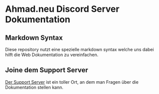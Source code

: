 # Ahmad.neu Discord Server Dokumentation


## Markdown Syntax

Diese repository nutzt eine spezielle markdown syntax welche uns dabei hilft die Web Dokumentation zu vereinfachen.


## Joine dem Support Server

[Der Support Server](https://discord.gg/n4bhteN9YD) ist ein toller Ort, an dem man Fragen über die Dokumentation stellen kann.
